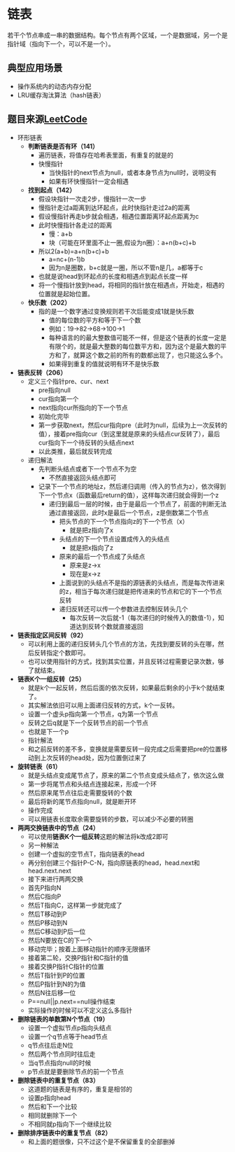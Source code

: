 # 链表
若干个节点串成一串的数据结构。每个节点有两个区域，一个是数据域，另一个是指针域（指向下一个，可以不是一个）。

## 典型应用场景
- 操作系统内的动态内存分配
- LRU缓存淘汰算法（hash链表）
  
## 题目来源[LeetCode](https://leetcode-cn.com/)
- 环形链表
  - **判断链表是否有环（141）**
    - 遍历链表，将值存在哈希表里面，有重复的就是的
    - 快慢指针
      - 当快指针的next节点为null，或者本身节点为null时，说明没有
      - 如果有环快慢指针一定会相遇
  - **找到起点（142）**
    - 假设块指针一次走2步，慢指针一次一步
    - 慢指针走过a距离到达环起点，此时快指针走过2a的距离
    - 假设慢指针再走b步就会相遇，相遇位置距离环起点距离为c
    - 此时快慢指针各走过的距离
      - 慢：a+b
      - 块（可能在环里面不止一圈,假设为n圈）：a+n(b+c)+b
    - 所以2(a+b)=a+n(b+c)+b
      - a=nc+(n-1)b
      - 因为n是圈数，b+c就是一圈，所以不管n是几，a都等于c
    - 也就是说head到环起点的长度和相遇点到起点长度一样
    - 将一个慢指针放到head，将相同的指针放在相遇点，开始走，相遇的位置就是起始位置。
  - **快乐数（202）**
    - 指的是一个数字通过变换规则若干次后能变成1就是快乐数
      - 值的每位数的平方和等于下一个数
      - 例如：19->82->68->100->1
      - 每种语言的的最大整数值可能不一样，但是这个链表的长度一定是有限个的，就是最大整数的每位数平方和，因为这个是最大数的平方和了，就算这个数之前的所有的数都出现了，也只能这么多个。
      - 如果得到重复的值就说明有环不是快乐数
- **链表反转（206）**
  - 定义三个指针pre、cur、next
    - pre指向null
    - cur指向第一个
    - next指向cur所指向的下一个节点
    - 初始化完毕
    - 第一步获取next，然后cur指向pre（此时为null，后续为上一次反转的值），接着pre指向cur（到这里就是原来的头结点cur反转了），最后cur指向下一个待反转的头结点next
    - 以此类推，最后就反转完成
  - 递归解法
    - 先判断头结点或者下一个节点不为空
      - 不然直接返回头结点即可
    - 记录下一个节点的地址z，然后递归调用（传入的节点为z），依次得到下一个节点x（函数最后return的值），这样每次递归就会得到一个z
      - 递归到最后一层的时候，由于是最后一个节点了，前面的判断无法通过直接返回，此时x是最后一个节点，z是倒数第二个节点
        - 把头节点的下一个节点指向z的下一个节点（x）
          - 就是把z指向了x
        - 头结点的下一个节点设置成传入的头结点
          - 就是把x指向了z
        - 原来的最后一个节点成了头结点
          - 原来是z->x
          - 现在是x->z
        - 上面说到的头结点不是指的源链表的头结点，而是每次传进来的z，相当于每次递归就是把传进来的节点和它的下一个节点反转
        - 递归反转还可以传一个参数进去控制反转头几个
          - 每次反转一次后就-1（每次递归的时候传入的数值-1），知道达到反转个数就直接返回
- **链表指定区间反转（92）**
  - 可以利用上面的递归反转头几个节点的方法，先找到要反转的头在哪，然后反转指定个数即可。
  - 也可以使用指针的方式，找到其实位置，并且反转过程需要记录次数，够了就结束。
- **链表K个一组反转（25）**
  - 就是k个一起反转，然后后面的依次反转，如果最后剩余的小于k个就结束了。
  - 其实解法依旧可以用上面递归反转的方式，k个一反转。
  - 设置一个虚头p指向第一个节点，q为第一个节点
  - 反转之后q就是下一个反转节点的前一个节点
  - 也就是下一个p
  - 指针解法
  - 和之前反转的差不多，变换就是需要反转一段完成之后需要把pre的位置移动到上次反转的head处，因为位置倒过来了
- **旋转链表（61）**
  - 就是头结点变成尾节点了，原来的第二个节点变成头结点了，依次这么做
  - 第一步将尾节点和头结点连接起来，形成一个环
  - 然后原来尾节点往后走需要旋转的个数
  - 最后将新的尾节点指向null，就是断开环
  - 操作完成
  - 可以用链表长度取余需要旋转的步数，可以减少不必要的转圈
- **两两交换链表中的节点（24）**
  - 可以使用**链表K个一组反转**这题的解法将k改成2即可
  - 另一种解法
  - 创建一个虚拟的空节点T，指向链表的head
  - 再分别创建三个指针P-C-N，指向原链表的head，head.next和head.next.next
  - 接下来进行两两交换
  - 首先P指向N
  - 然后C指向P
  - 然后T指向C，这样第一步就完成了
  - 然后T移动到P
  - 然后P移动到N
  - 然后C移动到P后一位
  - 然后N要放在C的下一个
  - 移动完毕；按着上面移动指针的顺序无限循环
  - 接着第二轮，交换P指针和C指针的值
  - 接着交换P指针C指针的位置
  - 然后T指针到P的位置
  - 然后P指针到N的为值
  - 然后N往后移一位
  - P==null||p.next==null操作结束
  - 实际操作的时候可以不定义这么多指针
- **删除链表的单数第N个节点（19）**
  - 设置一个虚拟节点p指向头结点
  - 设置一个q节点等于head节点
  - q节点往后走N位
  - 然后两个节点同时往后走
  - 当q节点指向null的时候
  - p节点就是要删除节点的前一个节点
- **删除链表中的重复节点（83）**
  - 这道题的链表是有序的，重复是相邻的
  - 设置p指向head
  - 然后和下一个比较
  - 相同就删除下一个
  - 不相同就p指向下一个继续比较
- **删除排序链表中的重复节点（82）**
  - 和上面的题很像，只不过这个是不保留重复的全部删掉